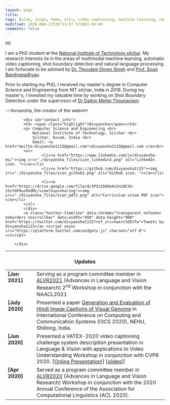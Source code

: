 ```yaml
---
layout: page
title: 
tags: [alok, singh, home, nits, video captioning, machine learning, natural language processing, shot boundary detection, Local binary pattern, graduate]
modified: 2020-004-22T20:53:07.573882-04:00
comments: false
---
```


Hi!

I am a PhD student at the [National Institute of Technology silchar](http://http://www.nits.ac.in/). My research interests lie in the areas of multimodal machine learning, automatic video captioning, shot boundary detection and natural language processing. I am fortunate to be advised by [ Dr. Thoudam Doren Singh](http://cs.nits.ac.in/doren/) and [Prof. Sivaji Bandyopadhyay](http://www.jaduniv.edu.in/profile.php?uid=2).

Prior to starting my PhD, I received my master's degree in Computer Science and Engineering from NIT silchar, India in 2019. During my master's, I invested my valuable time by working on Shot Boundary Detection under the supervison of [Dr Dalton Meitei Thounaojam](http://cs.nits.ac.in/dalton/). 

<div id="about"></div> 	
	<div class="row">
		<div class="left_column">
			<div id="profile">				
					<img src="./divyansha_files/me.jpeg" alt="divyansha, the creator of the website. " style="border-radius: 50%">	
			</div>

			<div id="contact_info">
			<h3> <span class="highlight">Divyansha</span></h3>
			<p> Computer Science and Engineering <br>
				National Institute of Technology, Silchar <br> 
				Silchar, Assam, India <br>  
				Email: <a href="mailto:divyansha1115@gmail.com">divyansha1115@gmail.com </a><br>  
			<ul>
					<li><a href="https://www.linkedin.com/in/divyansha-ms/"><img src="./divyansha_files/icon_linkedin2.png" alt="LinkedIn icon. "></a></li>
					<li><a href="https://github.com/divyansha1115"><img src="./divyansha_files/icon_github2.png" alt="GitHub icon. "></a></li>
				
					<li><a href="https://drive.google.com/file/d/1P3u1509oXxIni0CSU-z5ztbFOuz0VdML/view?usp=sharing"><img src="./divyansha_files/icon_pdf2.png" alt="Curriculum vitae PDF icon"></a></li>
			</ul>			
			</div> 
			<a class="twitter-timeline" data-chrome="transparent nofooter noborders noscrollbar" data-width="450" data-height="900" href="https://twitter.com/divyansha1115?ref_src=twsrc%5Etfw">Tweets by divyansha1115</a> <script async src="https://platform.twitter.com/widgets.js" charset="utf-8"></script>

		</div> 
----

<h3 align="center">Updates</h3>
<table class='news-table'>
    <col width="18%">
    <col width="82%">
 <tr>
        <td valign="top"><strong>[Jan 2021]</strong></td>
        <td> Serving as a program committee member in <a href="https://alvr-workshop.github.io/">ALVR2021</a> (Advances in Language and Vision Research) 2<sup>nd</sup> Workshop in conjunction with the NAACL2021
        </td>
    </tr>

 <tr>
        <td valign="top"><strong>[July 2020]</strong></td>
        <td> Presented a paper <a href = "https://www.springer.com/gp/book/9789813340831" >Generation and Evaluation of Hindi Image Captions of Visual Genome</a> in International Conference on Computing and Communication Systems (I3CS 2020), NEHU, Shillong, India.
        </td>
</tr>

 
 <tr>
        <td valign="top"><strong>[Jun 2020]</strong></td>
        <td> Presented a VATEX-2020 video captioning challenge system description presentation in Language & Vision with applications to Video Understanding Workshop in conjunction with CVPR 2020. <a href="https://www.youtube.com/watch?v=d-mlPPiZ2Pc">[Online Presentation!]</a> <a href="files/VATEX_CVPR_ppt.pdf">[slides!]</a>
        </td>
</tr>

<tr>
        <td valign="top"><strong>[Apr 2020]</strong></td>
        <td>Served as a  program committee member in <a href="https://alvr-workshop.github.io/">ALVR2020</a> (Advances in Language and Vision Research) Workshop in conjunction with the 2020 Annual Conference of the Association for Computational Linguistics (ACL 2020).
        </td>
</tr>

</table>
